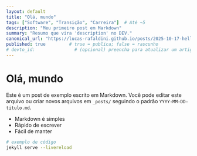 ```yaml
---
layout: default
title: "Olá, mundo"
tags: ["Software", "Transição", "Carreira"]  # Até ~5
description: "Meu primeiro post em Markdown"
summary: "Resumo que vira 'description' no DEV."
canonical_url: "https://lucas-rafaldini.github.io/posts/2025-10-17-hello-world"
published: true         # true = publica; false = rascunho
# devto_id:               # (opcional) preencha para atualizar um artigo já existente
---
```


# Olá, mundo

Este é um post de exemplo escrito em Markdown. Você pode editar este arquivo ou criar novos arquivos em `_posts/` seguindo o padrão `YYYY-MM-DD-titulo.md`.

- Markdown é simples
- Rápido de escrever
- Fácil de manter

```bash
# exemplo de código
jekyll serve --livereload
```
